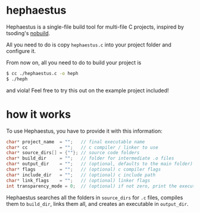 # hephaestus
Hephaestus is a single-file build tool for multi-file C projects, 
inspired by tsoding's [nobuild](https://github.com/tsoding/nobuild).

All you need to do is copy `hephaestus.c` into your project folder and configure it.

From now on, all you need to do to build your project is
```sh
$ cc ./hephaestus.c -o heph
$ ./heph
```
and viola! Feel free to try this out on the example project included!

# how it works

To use Hephaestus, you have to provide it with this information:

```c
char* project_name  = "";   // final executable name 
char* cc            = "";   // c compiler / linker to use
char* source_dirs[] = {""}; // source code folders
char* build_dir     = "";   // folder for intermediate .o files
char* output_dir    = "";   // (optional, defaults to the main folder) folder to drop the final executable in
char* flags         = "";   // (optional) c compiler flags
char* include_dir   = "";   // (optional) c include path
char* link_flags    = "";   // (optional) linker flags
int transparency_mode = 0;  // (optional) if not zero, print the executed commands instead of nice messages
```

Hephaestus searches all the folders in `source_dirs` for `.c` files, compiles them to
`build_dir`, links them all, and creates an executable in `output_dir`.
